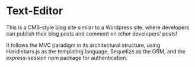 # Text-Editor

This is a CMS-style blog site similar to a Wordpress site, where developers can publish their blog posts and comment on other developers’ posts!

It follows the MVC paradigm in its architectural structure, using Handlebars.js as the templating language, Sequelize as the ORM, and the express-session npm package for authentication.